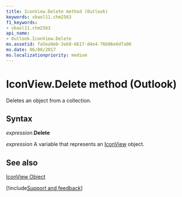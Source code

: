 ```yaml
---
title: IconView.Delete method (Outlook)
keywords: vbaol11.chm2563
f1_keywords:
- vbaol11.chm2563
api_name:
- Outlook.IconView.Delete
ms.assetid: fa5ea9eb-3eb9-6617-d4e4-76b06e6dfa96
ms.date: 06/08/2017
ms.localizationpriority: medium
---
```



# IconView.Delete method (Outlook)

Deletes an object from a collection.


## Syntax

_expression_.**Delete**

_expression_ A variable that represents an [IconView](Outlook.IconView.md) object.


## See also


[IconView Object](Outlook.IconView.md)

[!include[Support and feedback](~/includes/feedback-boilerplate.md)]